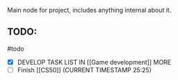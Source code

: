 Main node for project, includes anything internal about it.



## TODO:
#todo
- [x] DEVELOP TASK LIST IN [[Game development]] MORE
- [ ] Finish [[CS50]] (CURRENT TIMESTAMP 25:25)